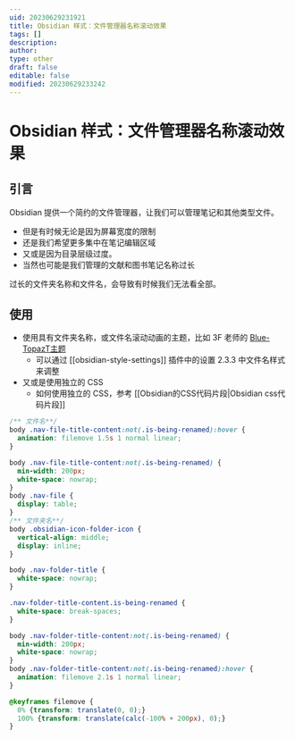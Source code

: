 ```yaml
---
uid: 20230629231921
title: Obsidian 样式：文件管理器名称滚动效果
tags: []
description: 
author: 
type: other
draft: false
editable: false
modified: 20230629233242
---
```


# Obsidian 样式：文件管理器名称滚动效果

## 引言

Obsidian 提供一个简约的文件管理器，让我们可以管理笔记和其他类型文件。

- 但是有时候无论是因为屏幕宽度的限制
- 还是我们希望更多集中在笔记编辑区域
- 又或是因为目录层级过度。
- 当然也可能是我们管理的文献和图书笔记名称过长

过长的文件夹名称和文件名，会导致有时候我们无法看全部。

## 使用

- 使用具有文件夹名称，或文件名滚动动画的主题，比如 3F 老师的 [Blue-TopazT主题](https://github.com/PKM-er/Blue-Topaz_Obsidian-css)
	- 可以通过 [[obsidian-style-settings]] 插件中的设置 2.3.3 中文件名样式来调整
- 又或是使用独立的 CSS
	- 如何使用独立的 CSS，参考 [[Obsidian的CSS代码片段|Obsidian css代码片段]]

```CSS
/** 文件名**/
body .nav-file-title-content:not(.is-being-renamed):hover {
  animation: filemove 1.5s 1 normal linear;
}

body .nav-file-title-content:not(.is-being-renamed) {
  min-width: 200px;
  white-space: nowrap;
}
body .nav-file {
  display: table;
}
/** 文件夹名**/
body .obsidian-icon-folder-icon {
  vertical-align: middle;
  display: inline;
}

body .nav-folder-title {
  white-space: nowrap;
}

.nav-folder-title-content.is-being-renamed {
  white-space: break-spaces;
}

body .nav-folder-title-content:not(.is-being-renamed) {
  min-width: 200px;
  white-space: nowrap;
}
body .nav-folder-title-content:not(.is-being-renamed):hover {
  animation: filemove 2.1s 1 normal linear;
}

@keyframes filemove {
  0% {transform: translate(0, 0);}
  100% {transform: translate(calc(-100% + 200px), 0);}
}
```
